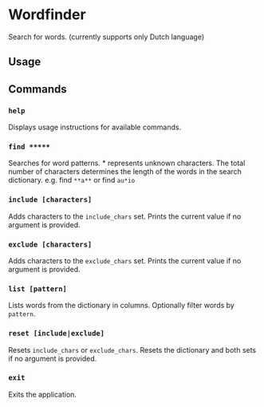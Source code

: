 # Wordfinder

Search for words. (currently supports only Dutch language) 


## Usage
## Commands

### `help`

Displays usage instructions for available commands.

### `find *****`
Searches for word patterns. * represents unknown characters. The total number of characters determines the length of the words in the search dictionary.
e.g. find `**a**` or find `au*io`

### `include [characters]`

Adds characters to the `include_chars` set. Prints the current value if no argument is provided.


### `exclude [characters]`

Adds characters to the `exclude_chars` set. Prints the current value if no argument is provided.

### `list [pattern]`

Lists words from the dictionary in columns. Optionally filter words by `pattern`.

### `reset [include|exclude]`

Resets `include_chars` or `exclude_chars`. Resets the dictionary and both sets if no argument is provided.

### `exit`

Exits the application.

